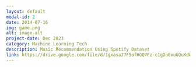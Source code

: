 ```yaml
---
layout: default
modal-id: 2
date: 2014-07-16
img: game.png
alt: image-alt
project-date: Dec 2023
category: Machine Learning Tech
description: Music Recommendation Using Spotify Dataset
link: https://drive.google.com/file/d/1gxasaJ7F5ofHGQ7Fz-c1gDn0xuGQuKdW/view?usp=sharing
---
```

